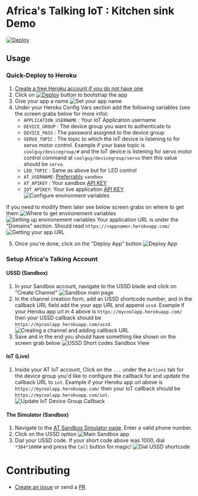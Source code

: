 # Africa's Talking IoT : Kitchen sink Demo

[![Deploy](https://www.herokucdn.com/deploy/button.svg)](https://heroku.com/deploy?template=https://github.com/africastalkingiotltd/kitchensink_web)

## Usage

### Quick-Deploy to Heroku 

1. [Create a free Heroku account if you do not have one](https://signup.heroku.com/) 
2. Click on [![Deploy](https://www.herokucdn.com/deploy/button.svg)](https://heroku.com/deploy?template=https://github.com/africastalkingiotltd/kitchensink_web) button to bootstrap the app 
3. Give your app a name ![Set your app name](./docs/assets/heroku4.png)
4. Under your Heroku Config Vars section  add the following variables (see the screen grabs below for more info):
    - `APPLICATION_USERNAME` : Your IoT Application username
    - `DEVICE_GROUP` : The device group you want to authenticate to
    - `DEVICE_PASS` : The password assigned to the device group
    - `SERVO_TOPIC` : The topic to which the IoT device is listening to for servo motor control. Example if your base topic is `coolguy/devicegroup/#` and the IoT device is listening for servo motor control command at `coolguy/devicegroup/servo` then this value should be `servo`.
    - `LED_TOPIC` : Same as above but for LED control
    - `AT_USERNAME`: [Preferrably](https://help.africastalking.com/en/articles/2249244-what-is-my-username-and-api-key) `sandbox` 
    - `AT_APIKEY` : Your sandbox [API KEY](https://help.africastalking.com/en/articles/1361037-how-do-i-generate-an-api-key)
    - `IOT_APIKEY`: Your live application [API KEY](https://help.africastalking.com/en/articles/1361037-how-do-i-generate-an-api-key) 
![Configure environment variables](./docs/assets/heroku5.png)

If you need to modify them later see below screen grabs on where to get them
![Where to get environement variables](./docs/assets/heroku1.png) 
![Setting up environement variables](./docs/assets/heroku2.png) 
Your application URL is under the "Domains" section. Should read `https://<appname>.herokuapp.com/`
![Getting your app URL](./docs/assets/heroku3.png)  

5. Once you're done, click on the "Deploy App" button
![Deploy App](./docs/assets/heroku6.png)

### Setup Africa's Talking Account 

#### USSD (Sandbox) 

1. In your Sandbox account, navigate to the USSD blade and click on "Create Channel"
 ![Sandbox main page](./docs/assets/atsandbox1.png) 
2. In the channel creation form, add an USSD shortcode number, and in the callback URL field add the your app URL and append `ussd`. Example if your Heroku app url in 4 above is `https://mycoolapp.herokuapp.com/` then your USSD callback should be `https://mycoolapp.herokuapp.com/ussd`. 
![Creating a channel and adding callback URL](./docs/assets/atsandbox2.png) 
3. Save and in the end you should have something like shown on the screen grab below
![USSD Short codes Sandbox View](./docs/assets/atsandbox3.png) 

#### IoT (Live) 

1. Inside your AT IoT account, Click on the `...` under the `Actions` tab for the  device group you'd like to configure the callback for and update the callback URL to `iot`. Example if your Heroku app url  above is `https://mycoolapp.herokuapp.com/` then your IoT callback should be `https://mycoolapp.herokuapp.com/iot`. 
![Update IoT Device Group Callback](./docs/assets/atiot.png) 

#### The Simulator (Sandbox) 
1. Navigate to the [AT Sandbox Simulator page](https://simulator.africastalking.com:1517/). Enter a valid phone number.
2. Click on the USSD option
![Main Sandbox app](./docs/assets/sandboxapp1.png)
3. Dial your USSD code. If your short code above was 1000, dial `*384*1000#` and press the `Call` button for magic!
![Dial USSD shortcode](./docs/assets/sandboxapp2.png)

# Contributing 

- [Create an issue](https://github.com/africastalkingiotltd/devkitr1v1kitchensink_web/issues/new/choose) or send a [PR](https://github.com/africastalkingiotltd/devkitr1v1kitchensink_web/pulls)




